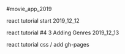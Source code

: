 #movie_app_2019

react tutorial start 2019_12_12

react tutorial #4 3 Adding Genres 2019_12_13

react tutorial css / add gh-pages